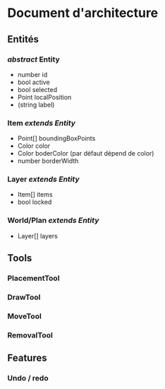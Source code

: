 # Document d'architecture

## Entités

### _abstract_ Entity

* number id
* bool active
* bool selected
* Point localPosition
* (string label)

### Item _extends Entity_

* Point[] boundingBoxPoints
* Color color
* Color boderColor (par défaut dépend de color)
* number borderWidth

### Layer _extends Entity_

* Item[] items
* bool locked

### World/Plan _extends Entity_

* Layer[] layers

## Tools

### PlacementTool

### DrawTool

### MoveTool

### RemovalTool

## Features

### Undo / redo
